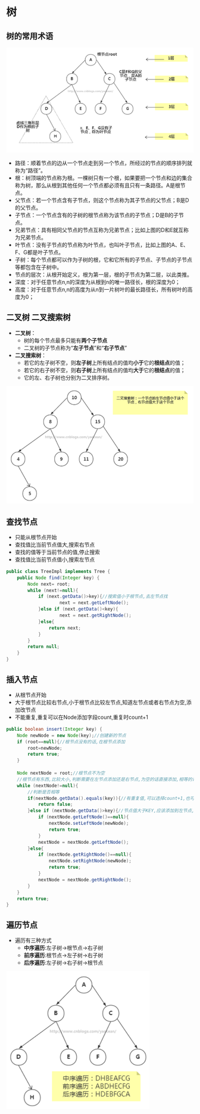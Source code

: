 # 树

## 树的常用术语

![](img/1.png)

* 路径：顺着节点的边从一个节点走到另一个节点，所经过的节点的顺序排列就称为“路径”。
* 根：树顶端的节点称为根。一棵树只有一个根，如果要把一个节点和边的集合称为树，那么从根到其他任何一个节点都必须有且只有一条路径。A是根节点。
* 父节点：若一个节点含有子节点，则这个节点称为其子节点的父节点；B是D的父节点。
* 子节点：一个节点含有的子树的根节点称为该节点的子节点；D是B的子节点。
* 兄弟节点：具有相同父节点的节点互称为兄弟节点；比如上图的D和E就互称为兄弟节点。
* 叶节点：没有子节点的节点称为叶节点，也叫叶子节点，比如上图的A、E、F、G都是叶子节点。
* 子树：每个节点都可以作为子树的根，它和它所有的子节点、子节点的子节点等都包含在子树中。
* 节点的层次：从根开始定义，根为第一层，根的子节点为第二层，以此类推。
* 深度：对于任意节点n,n的深度为从根到n的唯一路径长，根的深度为0；
* 高度：对于任意节点n,n的高度为从n到一片树叶的最长路径长，所有树叶的高度为0；

## 二叉树 二叉搜索树

* **二叉树**：
  * 树的每个节点最多只能有**两个子节点**
  * 二叉树的子节点称为“**左子节点**”和“**右子节点**”
* **二叉搜索树**：
  * 若它的左子树不空，则**左子树**上所有结点的值均**小于**它的**根结点**的值；
  * 若它的右子树不空，则**右子树**上所有结点的值均**大于**它的**根结点**的值；
  * 它的左、右子树也分别为二叉排序树。

![](img/2.png)

## 查找节点

* 只能从根节点开始
* 查找值比当前节点值大,搜索右节点
* 查找的值等于当前节点的值,停止搜索
* 查找值比当前节点值小,搜索左节点

````java
public class TreeImpl implements Tree {
    public Node find(Integer key) {
        Node next= root;
        while (next!=null){
            if (next.getData()>key){//搜索值小于根节点,去左节点找
                    next = next.getLeftNode();
            }else if (next.getData()<key){
                    next = next.getRightNode();
            }else{
                return next;
            }
        }
        return null;
    }
}
````

## 插入节点

* 从根节点开始
* 大于根节点比较右节点,小于根节点比较左节点,知道左节点或者右节点为空,添加改节点
* 不能重复,重复可以在Node添加字段count,重复时count+1

```java
public boolean insert(Integer key) {
    Node newNode = new Node(key);//创建新的节点
    if (root==null){//根节点没有的话,在根节点添加
        root=newNode;
        return true;
    }

    Node nextNode = root;//根节点不为空
    //根节点有东西,比较大小,判断需要在左节点添加还是右节点,为空的话直接添加,相等的话返回false
    while (nextNode!=null){
        //判断是否相等
        if(nextNode.getData().equals(key)){//有重复值,可以选择count+1,也可以选择直接返回false,这里返回false,添加失败
            return false;
        }else if (nextNode.getData()>key){//节点值大于KEY,应该添加到左节点,为空的话直接添加,不为空的话,继续判断
            if (nextNode.getLeftNode()==null){
                nextNode.setLeftNode(newNode);
                return true;
            }
            nextNode = nextNode.getLeftNode();
        }else{
            if (nextNode.getRightNode()==null){
                nextNode.setRightNode(newNode);
                return true;
            }
            nextNode = nextNode.getRightNode();
        }
    }
    return true;
}
```

## 遍历节点

* 遍历有三种方式
  * **中序遍历**:左子树->根节点->右子树
  * **前序遍历**:根节点->左子树->右子树
  * **后序遍历**:左子树->右子树->根节点

![](img/3.png)
